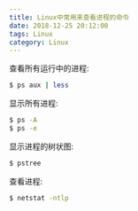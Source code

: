 ```yaml
---
title: Linux中常用来查看进程的命令
date: 2018-12-25 20:12:00
tags: Linux
category: Linux
---
```

查看所有运行中的进程:
```bash
$ ps aux | less
```

显示所有进程: 
```bash
$ ps -A  
$ ps -e
```

显示进程的树状图:
```bash
$ pstree
```

查看进程:
```bash
$ netstat -ntlp
```

